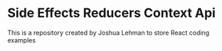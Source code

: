 # Side Effects Reducers Context Api
This is a repository created by Joshua Lehman to store React coding examples
